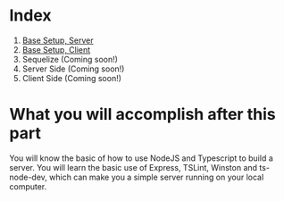 # Index
1. [Base Setup, Server](https://www.tryhardprojects.com/blog/Website-Part1-2019-05-01/)
2. [Base Setup, Client](https://www.tryhardprojects.com/blog/Website-part2-2019-05-06/)
3. Sequelize (Coming soon!)
4. Server Side (Coming soon!)
5. Client Side (Coming soon!)

# What you will accomplish after this part
You will know the basic of how to use NodeJS and Typescript to build a server. You will learn the basic use of Express, TSLint, Winston and ts-node-dev, which can make you a simple server running on your local computer.